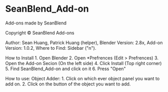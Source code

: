 # SeanBlend_Add-on
Add-ons made by SeanBlend

Copyright © SeanBlend Add-ons

Author: Sean Huang, Patrick Huang (helper),
Blender Version: 2.8x,
Add-on Version: 1.0.2,
Where to Find: Sidebar ("n").

How to Install
    1. Open Blender
    2. Open *Prefrences (Edit > Prefrences)
    3. Open the Add-on Secion (On the left side)
    4. Click Install (Top right corner)
    5. Find SeanBlend_Add-on and click on it
    6. Press "Open"

How to use:
    Object Adder:
        1. Click on which ever object panel you want to add on.
        2. Click on the button of the object you want to add.